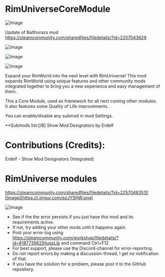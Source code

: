 # RimUniverseCoreModule

![Image](https://i.imgur.com/WAEzk68.png)

Update of Balthorazs mod
https://steamcommunity.com/sharedfiles/filedetails/?id=2257043629

![Image](https://i.imgur.com/7Gzt3Rg.png)

	
![Image](https://i.imgur.com/NOW7jU1.png)

![Image](https://i.imgur.com/p7Fv1Z6.gif)


Expand your RimWorld into the next level with RimUniverse!
This mod expands RimWorld using unique features and other community mods integrated together to bring you a new experience and easy management of them.

This a Core Module, used as framework for all next coming other modules.
It also features some Quality of Life improvements. 

You can enable/disable any submod in mod Settings.


**Submods list:[/B]
Show Mod Designators by Erdelf



# Contributions (Credits):

Erdelf - Show Mod Designators (Integrated)



# RimUniverse modules

https://steamcommunity.com/sharedfiles/filedetails/?id=2257048351]![Image](https://i.imgur.com/ezJYSHW.png)


![Image](https://i.imgur.com/Rs6T6cr.png)



-  See if the the error persists if you just have this mod and its requirements active.
-  If not, try adding your other mods until it happens again.
-  Post your error-log using https://steamcommunity.com/workshop/filedetails/?id=818773962]HugsLib and command Ctrl+F12
-  For best support, please use the Discord-channel for error-reporting.
-  Do not report errors by making a discussion-thread, I get no notification of that.
-  If you have the solution for a problem, please post it to the GitHub repository.



